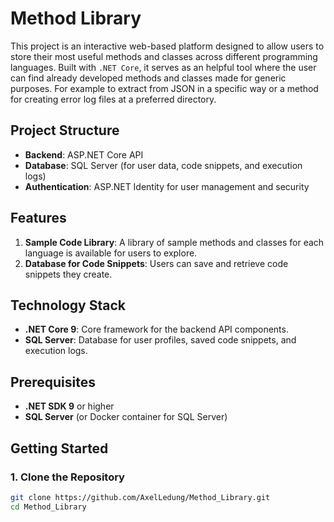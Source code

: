 # Method Library

This project is an interactive web-based platform designed to allow users to store their most useful methods and classes across different programming languages. 
Built with `.NET Core`, it serves as an helpful tool where the user can find already developed methods and classes made for generic purposes. 
For example to extract from JSON in a specific way or a method for creating error log files at a preferred directory. 

## Project Structure

- **Backend**: ASP.NET Core API
- **Database**: SQL Server (for user data, code snippets, and execution logs)
- **Authentication**: ASP.NET Identity for user management and security

## Features

1. **Sample Code Library**: A library of sample methods and classes for each language is available for users to explore.
2. **Database for Code Snippets**: Users can save and retrieve code snippets they create.

## Technology Stack

- **.NET Core 9**: Core framework for the backend API components.
- **SQL Server**: Database for user profiles, saved code snippets, and execution logs.

## Prerequisites

- **.NET SDK 9** or higher
- **SQL Server** (or Docker container for SQL Server)

## Getting Started

### 1. Clone the Repository

```bash
git clone https://github.com/AxelLedung/Method_Library.git
cd Method_Library
